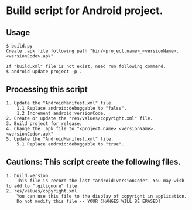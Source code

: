 # Build script for Android project.


## Usage
    $ build.py
    Create .apk file following path "bin/<project.name>_<versionName>.<versionCode>.apk"

    If "build.xml" file is not exist, need run following command.
    $ android update project -p .

## Processing this script
    1. Update the "AndroidManifest.xml" file.
        1.1 Replace android:debuggable to "false".
        1.2 Increment android:versionCode.
    2. Create or update the "res/values/copyright.xml" file.
    3. Build project for release.
    4. Change the .apk file to "<project.name>_<versionName>.<versionCode>.apk"
    5. Update the "AndroidManifest.xml" file.
        5.1 Replace android:debuggable to "true".

## Cautions: This script create the following files.
    1. build.version
        This file is record the last "android:versionCode". You may wish to add to ".gitignore" file.
    2. res/values/copyright.xml
        You can use this file to the display of copyright in application.
        Do not modify this file -- YOUR CHANGES WILL BE ERASED!

